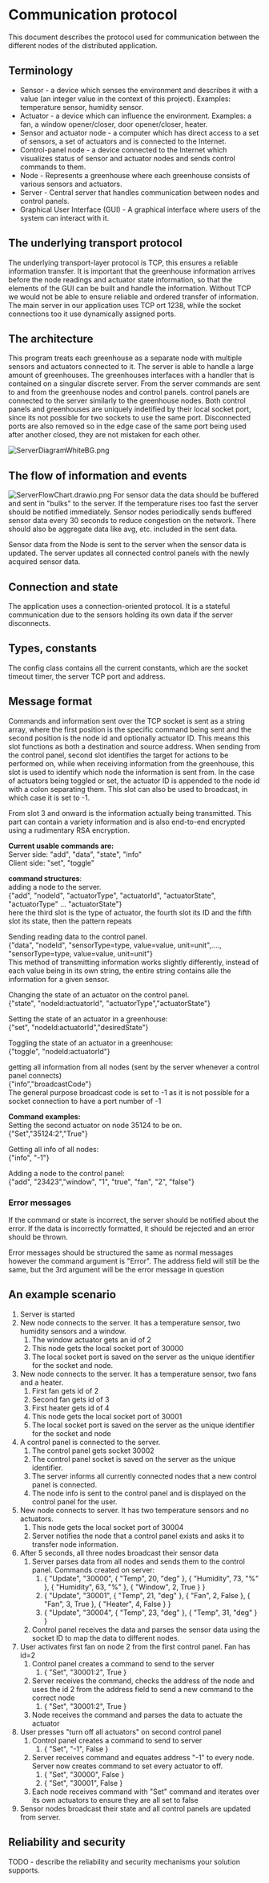 # Communication protocol

This document describes the protocol used for communication between the different nodes of the
distributed application.

## Terminology

* Sensor - a device which senses the environment and describes it with a value (an integer value in
  the context of this project). Examples: temperature sensor, humidity sensor.
* Actuator - a device which can influence the environment. Examples: a fan, a window opener/closer,
  door opener/closer, heater.
* Sensor and actuator node - a computer which has direct access to a set of sensors, a set of
  actuators and is connected to the Internet.
* Control-panel node - a device connected to the Internet which visualizes status of sensor and
  actuator nodes and sends control commands to them.
* Node - Represents a greenhouse where each greenhouse consists of various sensors and actuators.
* Server - Central server that handles communication between nodes and control panels.
* Graphical User Interface (GUI) - A graphical interface where users of the system can interact with
  it.

## The underlying transport protocol

<!--TODO - what transport-layer protocol do you use? TCP? UDP? What port number(s)? Why did you 
choose this transport layer protocol? -->

The underlying transport-layer protocol is TCP, this ensures a reliable information transfer. It is important that the
greenhouse information arrives before the node readings and actuator state information, so that the elements of the GUI
can be built and handle the information. Without TCP we would not be able to ensure reliable and ordered transfer of
information. The main server in our application uses TCP ort 1238, while the socket connections too it use dynamically
assigned ports.

## The architecture

<!--TODO - show the general architecture of your network. Which part is a server? Who are clients? 
Do you have one or several servers? Perhaps include a picture here. -->

This program treats each greenhouse as a separate node with multiple sensors and actuators connected to it. The server
is able to handle a large amount of greenhouses. The greenhouses interfaces with a handler that is contained on a
singular
discrete server. From the server commands are sent to and from the greenhouse nodes and control panels. control panels
are connected to the server similarly to the greenhouse nodes. Both control panels and greenhouses are uniquely
indetified by their local socket port, since its not possible for two sockets to use the same port. Disconnected ports
are also removed so in the edge case of the same port being used after another closed, they are not mistaken for each
other.

![ServerDiagramWhiteBG.png](images%2FServerDiagramWhiteBG.png)
## The flow of information and events

<!--TODO - describe what each network node does and when. Some periodic events? Some reaction on 
incoming packets? Perhaps split into several subsections, where each subsection describes one 
node type (For example: one subsection for sensor/actuator nodes, one for control panel nodes). -->

<!--TODO - Expand -->
![ServerFlowChart.drawio.png](images%2FServerFlowChart.drawio.png)
For sensor data the data should be buffered and sent in "bulks" to the server. If the temperature rises too fast the
server should be notified immediately. Sensor nodes periodically sends buffered sensor data every 30 seconds to reduce
congestion on the network. There should also be aggregate data like avg, etc. included in the sent data.

Sensor data from the Node is sent to the server when the sensor data is updated.
The server updates all connected control panels with the newly acquired sensor data.

## Connection and state

<!-- TODO - is your communication protocol connection-oriented or connection-less? Is it stateful or 
stateless? -->
The application uses a connection-oriented protocol. It is a stateful communication due to the sensors holding its own
data if the server disconnects.

## Types, constants

<!--TODO - Do you have some specific value types you use in several messages? They you can describe 
them here. --> 
The config class contains all the current constants, which are the socket timeout timer, the server TCP port and
address.

## Message format

<!--TODO - describe the general format of all messages. Then describe specific format for each 
message type in your protocol. -->

Commands and information sent over the TCP socket is sent as a string array, where the first position is the
specific command being sent and the second position is the node id and optionally actuator ID. This means this slot
functions as both a destination and source address. When sending from the control panel, second slot identifies the
target for actions to be performed on, while when receiving information from the greenhouse, this slot is used to
identify which node the information is sent from. In the case of actuators being toggled or set, the actuator ID is
appended to the node id with a colon separating them. This slot can also be used to broadcast, in which case it is set
to -1.

From slot 3 and onward is the information actually being transmitted. This part can contain a variety information and
is also end-to-end encrypted using a rudimentary RSA encryption.

**Current usable commands are:**   
Server side: "add", "data", "state", "info"  
Client side: "set", "toggle"

**command structures**:  
adding a node to the server.  
{"add", "nodeId", "actuatorType", "actuatorId", "actuatorState", "actuatorType" ... "actuatorState"}  
here the third slot is the type of actuator, the fourth slot its ID and the fifth slot its state, then the pattern
repeats

Sending reading data to the control panel.  
{"data", "nodeId", "sensorType=type, value=value, unit=unit",...., "sensorType=type, value=value, unit=unit"}   
This method of transmitting information works slightly differently, instead of each value being in its own string,
the entire string contains alle the information for a given sensor.

Changing the state of an actuator on the control panel.  
{"state", "nodeId:actuatorId", "actuatorType","actuatorState"}

Setting the state of an actuator in a greenhouse:  
{"set", "nodeId:actuatorId","desiredState"}

Toggling the state of an actuator in a greenhouse:  
{"toggle", "nodeId:actuatorId"}

getting all information from all nodes (sent by the server whenever a control panel connects)  
{"info","broadcastCode"}  
The general purpose broadcast code is set to -1 as it is not possible for a socket connection to have a port number of
-1

**Command examples:**   
Setting the second actuator on node 35124 to be on.  
{"Set","35124:2","True"}

Getting all info of all nodes:  
{"info", "-1"}

Adding a node to the control panel:  
{"add", "23423","window", "1", "true", "fan", "2", "false"}

### Error messages

<!--TODO - describe the possible error messages that nodes can send in your system. -->

If the command or state is incorrect, the server should be notified about the error. If the data is incorrectly
formatted,
it should be rejected and an error should be thrown.

Error messages should be structured the same as normal messages however the command argument is "Error".
The address field will still be the same, but the 3rd argument will be the error message in question

## An example scenario

<!-- TODO - describe a typical scenario. How would it look like from communication perspective? When 
are connections established? Which packets are sent? How do nodes react on the packets? An 
example scenario could be as follows:-->

1. Server is started
2. New node connects to the server. It has a temperature sensor, two humidity sensors and a window.
    1. The window actuator gets an id of 2
    2. This node gets the local socket port of 30000
    3. The local socket port is saved on the server as the unique identifier for the socket and node.
3. New node connects to the server. It has a temperature sensor, two fans and a heater.
    1. First fan gets id of 2
    2. Second fan gets id of 3
    3. First heater gets id of 4
    4. This node gets the local socket port of 30001
    5. The local socket port is saved on the server as the unique identifier for the socket and node
4. A control panel is connected to the server.
    1. The control panel gets socket 30002
    2. The control panel socket is saved on the server as the unique identifier.
    3. The server informs all currently connected nodes that a new control panel is connected.
    4. The node info is sent to the control panel and is displayed on the control panel for the user.
5. New node connects to server. It has two temperature sensors and no actuators.
    1. This node gets the local socket port of 30004
    2. Server notifies the node that a control panel exists and asks it to transfer node information.
6. After 5 seconds, all three nodes broadcast their sensor data
    1. Server parses data from all nodes and sends them to the control panel. Commands created on server:
        1. { "Update", "30000", { "Temp", 20, "deg" }, { "Humidity", 73, "%" }, { "Humidity", 63, "%" }, { "Window", 2,
           True } }
        2. { "Update", "30001", { "Temp", 21, "deg" }, { "Fan", 2, False }, { "Fan", 3, True }, { "Heater", 4, False } }
        3. { "Update", "30004", { "Temp", 23, "deg" }, { "Temp", 31, "deg" } }
    2. Control panel receives the data and parses the sensor data using the socket ID to map the data to different
       nodes.
7. User activates first fan on node 2 from the first control panel. Fan has id=2
    1. Control panel creates a command to send to the server
        1. { "Set", "30001:2", True }
    2. Server receives the command, checks the address of the node and uses the id 2 from the address field to send a
       new command to the correct node
        1. { "Set", "30001:2", True }
    3. Node receives the command and parses the data to actuate the actuator
8. User presses "turn off all actuators" on second control panel
    1. Control panel creates a command to send to server
        1. { "Set", "-1", False }
    2. Server receives command and equates address "-1" to every node. Server now creates command to set every actuator
       to off.
        1. { "Set", "30000", False }
        2. { "Set", "30001", False }
    3. Each node receives command with "Set" command and iterates over its own actuators to ensure they are all set to
       false
9. Sensor nodes broadcast their state and all control panels are updated from server.

## Reliability and security

TODO - describe the reliability and security mechanisms your solution supports.
